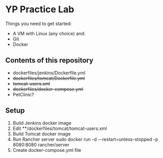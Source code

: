 # YP Practice Lab
Things you need to get started:
* A VM with Linux (any choice) and:
 * Git
 * Docker

## Contents of this repository
* dockerfiles/jenkins/Dockerfile.yml
* ~~dockerfiles/tomcat/Dockerfile.yml~~
 * ~~tomcat-users.xml~~
* ~~dockerfiles/docker-compose.yml~~
* PetClinic?
 
## Setup
1. Build Jenkins docker image
2. Edit **/dockerfiles/tomcat/tomcat-users.xml
3. Build Tomcat docker image 
4. Run Rancher server
    sudo docker run -d --restart=unless-stopped -p 8080:8080 rancher/server
5. Create docker-compose.yml file

 


